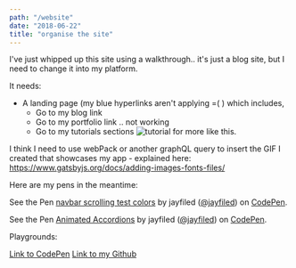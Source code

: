 ```yaml
---
path: "/website"
date: "2018-06-22"
title: "organise the site"
---
```


<!-- Put each section in an accordion -->
I've just whipped up this site using a walkthrough.. it's just a blog site, but I need to change it into my platform.

It needs:
* A landing page (my blue hyperlinks aren't applying =( ) which includes,
    * Go to my blog link
    * Go to my portfolio link .. not working
    * Go to my tutorials sections ![tutorial]("/underlined-links") for more like this.


<!-- Insert GIF for my ServiceDesk app & link to GitHub repo -->
I think I need to use webPack or another graphQL query to insert the GIF I created that showcases my app - explained here:
https://www.gatsbyjs.org/docs/adding-images-fonts-files/

Here are my pens in the meantime: 

<p data-height="265" data-theme-id="light" data-slug-hash="mKPreW" data-default-tab="result" data-user="jayfiled" data-embed-version="2" data-pen-title="navbar scrolling test colors" data-preview="true" class="codepen">See the Pen <a href="https://codepen.io/jayfiled/pen/mKPreW/">navbar scrolling test colors</a> by jayfiled (<a href="https://codepen.io/jayfiled">@jayfiled</a>) on <a href="https://codepen.io">CodePen</a>.</p>
<script async src="https://static.codepen.io/assets/embed/ei.js"></script>

<p data-height="265" data-theme-id="light" data-slug-hash="OEgpdY" data-default-tab="result" data-user="jayfiled" data-embed-version="2" data-pen-title="Animated Accordions" data-preview="true" class="codepen">See the Pen <a href="https://codepen.io/jayfiled/pen/OEgpdY/">Animated Accordions</a> by jayfiled (<a href="https://codepen.io/jayfiled">@jayfiled</a>) on <a href="https://codepen.io">CodePen</a>.</p>
<script async src="https://static.codepen.io/assets/embed/ei.js"></script>

<!-- Create a hiragana flash card app and thumbnail link it here -->

<!-- Future projects - Laptop loan register -->


Playgrounds:

<a href="https://codepen.io/jayfiled/">Link to CodePen</a>
<a href="https://github.com/jayfiled">Link to my Github</a>
